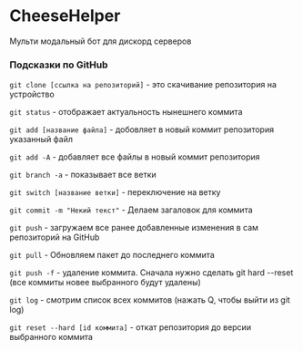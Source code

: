 # CheeseHelper
 Мульти модальный бот для дискорд серверов

### Подсказки по GitHub
``` git clone [ссылка на репозиторий] ```  -   это скачивание репозитория на устройство

``` git status ```   -   отображает актуальность нынешнего коммита

``` git add [название файла] ```   -   добовляет в новый коммит репозитория указанный файл

``` git add -A ```   -   добавляет все файлы в новый коммит репозитория

``` git branch -a ```   -   показывает все ветки

``` git switch [название ветки] ```   -   переключение на ветку

``` git commit -m "Некий текст" ```   -   Делаем загаловок для коммита

``` git push ```   -   загружаем все ранее добавленные изменения в сам репозиторий на GitHub

``` git pull ```   -   Обновляем пакет до последнего коммита

``` git push -f ```   -   удаление коммита. Сначала нужно сделать git hard --reset (все коммиты новее выбранного будут удалены)

``` git log ```   -   смотрим список всех коммитов (нажать Q, чтобы выйти из git log)

``` git reset --hard [id коммита] ```   -   откат репозитория до версии выбранного коммита
